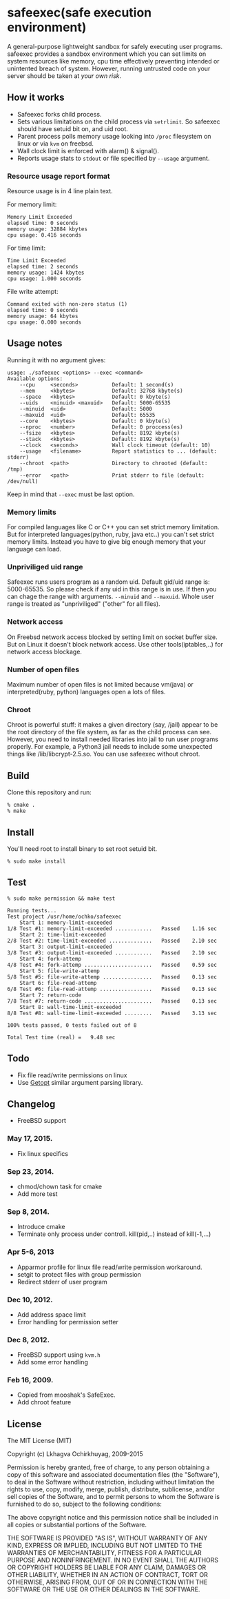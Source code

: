 # safeexec(safe execution environment)

A general-purpose lightweight sandbox for safely executing user programs.
safeexec provides a sandbox environment which you can set limits on system resources like memory, cpu time effectively preventing intended or unintented breach of system.
However, running untrusted code on your server should be taken at *your own risk*.

## How it works

- Safeexec forks child process.
- Sets various limitations on the child process via `setrlimit`. So safeexec should have setuid bit on, and uid root.
- Parent process polls memory usage looking into `/proc` filesystem on linux or via `kvm` on freebsd.
- Wall clock limit is enforced with alarm() & signal().
- Reports usage stats to `stdout` or file specified by `--usage` argument.

### Resource usage report format

Resource usage is in 4 line plain text.

For memory limit:
```
Memory Limit Exceeded
elapsed time: 0 seconds
memory usage: 32884 kbytes
cpu usage: 0.416 seconds
```

For time limit:
```
Time Limit Exceeded
elapsed time: 2 seconds
memory usage: 1424 kbytes
cpu usage: 1.000 seconds
```

File write attempt:
```
Command exited with non-zero status (1)
elapsed time: 0 seconds
memory usage: 64 kbytes
cpu usage: 0.000 seconds
```

## Usage notes

Running it with no argument gives:

```
usage: ./safeexec <options> --exec <command>
Available options:
	--cpu     <seconds>           Default: 1 second(s)
	--mem     <kbytes>            Default: 32768 kbyte(s)
	--space   <kbytes>            Default: 0 kbyte(s)
	--uids    <minuid> <maxuid>   Default: 5000-65535
	--minuid  <uid>               Default: 5000
	--maxuid  <uid>               Default: 65535
	--core    <kbytes>            Default: 0 kbyte(s)
	--nproc   <number>            Default: 0 proccess(es)
	--fsize   <kbytes>            Default: 8192 kbyte(s)
	--stack   <kbytes>            Default: 8192 kbyte(s)
	--clock   <seconds>           Wall clock timeout (default: 10)
	--usage   <filename>          Report statistics to ... (default: stderr)
	--chroot  <path>              Directory to chrooted (default: /tmp)
	--error   <path>              Print stderr to file (default: /dev/null)
```

Keep in mind that `--exec` must be last option.

### Memory limits

For compiled languages like C or C++ you can set strict memory limitation.
But for interpreted languages(python, ruby, java etc..) you can't set strict memory limits. Instead you have to give big enough memory that your language can load.

### Unpriviliged uid range

Safeexec runs users program as a random uid. Default gid/uid range is: 5000-65535.
So please check if any uid in this range is in use. If then you can chage the range with arguments. `--minuid` and `--maxuid`.
Whole user range is treated as "unpriviliged" ("other" for all files).

### Network access

On Freebsd network access blocked by setting limit on socket buffer size.
But on Linux it doesn't block network access. Use other tools(iptables,..) for network access blockage.

### Number of open files

Maximum number of open files is not limited because vm(java) or interpreted(ruby, python) languages open a lots of files.

### Chroot

Chroot is powerful stuff: it makes a given directory (say, /jail)
appear to be the root directory of the file system, as far as
the child process can see. However, you need to install needed libraries into jail to run user programs properly.
For example, a Python3 jail needs to include some unexpected things like /lib/libcrypt-2.5.so.
You can use safeexec without chroot.

## Build

Clone this repository and run:

```
% cmake .
% make
```

## Install

You'll need root to install binary to set root setuid bit.

```
% sudo make install
```

## Test

`% sudo make permission && make test`

```
Running tests...
Test project /usr/home/ochko/safeexec
    Start 1: memory-limit-exceeded
1/8 Test #1: memory-limit-exceeded ............   Passed    1.16 sec
    Start 2: time-limit-exceeded
2/8 Test #2: time-limit-exceeded ..............   Passed    2.10 sec
    Start 3: output-limit-exceeded
3/8 Test #3: output-limit-exceeded ............   Passed    2.10 sec
    Start 4: fork-attemp
4/8 Test #4: fork-attemp ......................   Passed    0.59 sec
    Start 5: file-write-attemp
5/8 Test #5: file-write-attemp ................   Passed    0.13 sec
    Start 6: file-read-attemp
6/8 Test #6: file-read-attemp .................   Passed    0.13 sec
    Start 7: return-code
7/8 Test #7: return-code ......................   Passed    0.13 sec
    Start 8: wall-time-limit-exceeded
8/8 Test #8: wall-time-limit-exceeded .........   Passed    3.13 sec

100% tests passed, 0 tests failed out of 8

Total Test time (real) =   9.48 sec
```

## Todo

* Fix file read/write permissions on linux
* Use [Getopt](http://www.gnu.org/software/libc/manual/html_node/Getopt.html) similar argument parsing library.

## Changelog

* FreeBSD support

### May 17, 2015.

* Fix linux specifics

### Sep 23, 2014.

* chmod/chown task for cmake
* Add more test

### Sep 8, 2014.

* Introduce cmake
* Terminate only process under controll. kill(pid,..) instead of kill(-1,...)

### Apr 5-6, 2013

* Apparmor profile for linux file read/write permission workaround.
* setgit to protect files with group permission
* Redirect stderr of user program

### Dec 10, 2012.

* Add address space limit
* Error handling for permission setter

### Dec 8, 2012.

* FreeBSD support using `kvm.h`
* Add some error handling

### Feb 16, 2009.

* Copied from mooshak's SafeExec.
* Add chroot feature

## License

The MIT License (MIT)

Copyright (c) Lkhagva Ochirkhuyag, 2009-2015

Permission is hereby granted, free of charge, to any person obtaining a copy of this software and associated documentation files (the "Software"), to deal in the Software without restriction, including without limitation the rights to use, copy, modify, merge, publish, distribute, sublicense, and/or sell copies of the Software, and to permit persons to whom the Software is furnished to do so, subject to the following conditions:

The above copyright notice and this permission notice shall be included in all copies or substantial portions of the Software.

THE SOFTWARE IS PROVIDED "AS IS", WITHOUT WARRANTY OF ANY KIND, EXPRESS OR IMPLIED, INCLUDING BUT NOT LIMITED TO THE WARRANTIES OF MERCHANTABILITY, FITNESS FOR A PARTICULAR PURPOSE AND NONINFRINGEMENT. IN NO EVENT SHALL THE AUTHORS OR COPYRIGHT HOLDERS BE LIABLE FOR ANY CLAIM, DAMAGES OR OTHER LIABILITY, WHETHER IN AN ACTION OF CONTRACT, TORT OR OTHERWISE, ARISING FROM, OUT OF OR IN CONNECTION WITH THE SOFTWARE OR THE USE OR OTHER DEALINGS IN THE SOFTWARE.
